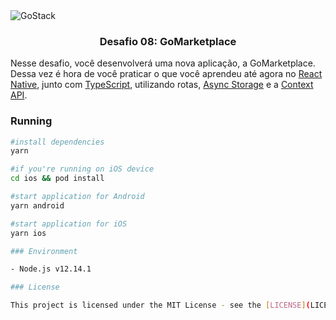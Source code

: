 <img alt="GoStack" src="https://storage.googleapis.com/golden-wind/bootcamp-gostack/header-desafios.png" />

<h3 align="center">
  Desafio 08: GoMarketplace
</h3>

<p>
Nesse desafio, você desenvolverá uma nova aplicação, a GoMarketplace. Dessa vez é hora de você praticar o que você aprendeu até agora no <a href="https://reactnative.dev/" target="_blank">React Native</a>, junto com <a href="https://www.typescriptlang.org/" target="_blank">TypeScript</a>, utilizando rotas, <a href="https://react-native-community.github.io/async-storage/" target="_blank">Async Storage</a> e a <a href="https://reactjs.org/docs/context.html" target="_blank">Context API</a>.

</p>

### Running

```sh
#install dependencies
yarn

#if you're running on iOS device
cd ios && pod install

#start application for Android
yarn android

#start application for iOS
yarn ios

### Environment

- Node.js v12.14.1

### License

This project is licensed under the MIT License - see the [LICENSE](LICENSE) file for details
```
